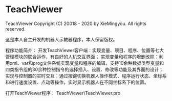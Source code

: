 # TeachViewer
TeachViewer
Copyright (C) 20018 - 2020 by XieMingyou. All rights reserved.

这是本人自主开发的机器人示教器程序，本人保留版权。

程序功能简介：
开发TeachViewer客户端：实现变量、项目、程序、位置等七大管理模块的联合运作，有良好的人机交互界面；
实现变量和程序的增删改除：利用xml、var和prog文件系统实现变量和程序的编辑，支持10余种数据类型变量和四类指令组的30余种控制指令的选择插入、设置、修改等功能及其界面的设计；
实现与控制器的实时交互：通过按键切换机器人操作模式、程序运行状态、坐标系和进行速度设置、点动等操作，实时显示机器人在不同坐标系下的位置。

打开TeachViewer程序：
TeachViewer\TeachViewer.pro

